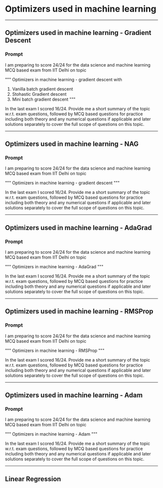# Optimizers used in machine learning

---
## Optimizers used in machine learning - Gradient Descent
 
### Prompt

I am preparing to score 24/24 for the data science and machine learning MCQ based exam from IIT Delhi on topic 

""" Optimizers in machine learning - gradient descent  with 
 1. Vanilla batch gradient descent
 2. Stohastic Gradient descent
 3. Mini batch gradient descent 
""" 

In the last exam I scored 16/24. Provide me a short summary of the topic w.r.t. exam questions, 
followed by MCQ based questions for practice including both theory and any numerical questions if applicable and later 
solutions separately to cover the full scope of questions on this topic.

---



## Optimizers used in machine learning - NAG
### Prompt

I am preparing to score 24/24 for the data science and machine learning MCQ based exam from IIT Delhi on topic 

""" Optimizers in machine learning - gradient descent """ 

In the last exam I scored 16/24. Provide me a short summary of the topic w.r.t. exam questions, 
followed by MCQ based questions for practice including both theory and any numerical questions if applicable and later 
solutions separately to cover the full scope of questions on this topic.

---



## Optimizers used in machine learning - AdaGrad
### Prompt

I am preparing to score 24/24 for the data science and machine learning MCQ based exam from IIT Delhi on topic 

""" Optimizers in machine learning - AdaGrad """ 

In the last exam I scored 16/24. Provide me a short summary of the topic w.r.t. exam questions, 
followed by MCQ based questions for practice including both theory and any numerical questions if applicable and later 
solutions separately to cover the full scope of questions on this topic.

---

## Optimizers used in machine learning - RMSProp
### Prompt

I am preparing to score 24/24 for the data science and machine learning MCQ based exam from IIT Delhi on topic 

""" Optimizers in machine learning - RMSProp """ 

In the last exam I scored 16/24. Provide me a short summary of the topic w.r.t. exam questions, 
followed by MCQ based questions for practice including both theory and any numerical questions if applicable and later 
solutions separately to cover the full scope of questions on this topic.

---

## Optimizers used in machine learning - Adam

### Prompt

I am preparing to score 24/24 for the data science and machine learning MCQ based exam from IIT Delhi on topic 

""" Optimizers in machine learning - Adam """ 

In the last exam I scored 16/24. Provide me a short summary of the topic w.r.t. exam questions, 
followed by MCQ based questions for practice including both theory and any numerical questions if applicable and later 
solutions separately to cover the full scope of questions on this topic.

---

## Linear Regression

